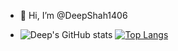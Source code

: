 - 👋 Hi, I’m @DeepShah1406

- ![Deep's GitHub stats](https://github-readme-stats.vercel.app/api?username=DeepShah1406&show_icons=true)  [![Top Langs](https://github-readme-stats.vercel.app/api/top-langs/?username=DeepShah1406)](https://github.com/DeepShah1406/github-readme-stats)
<!---
DeepShah1406/DeepShah1406 is a ✨ special ✨ repository because its `README.md` (this file) appears on your GitHub profile.
You can click the Preview link to take a look at your changes.
--->
